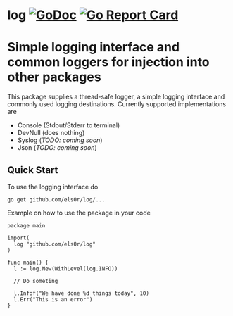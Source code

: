 # log [![GoDoc](https://godoc.org/github.com/els0r/log?status.svg)](https://godoc.org/github.com/els0r/log) [![Go Report Card](https://goreportcard.com/badge/github.com/els0r/log)](https://goreportcard.com/report/github.com/els0r/log)
Simple logging interface and common loggers for injection into other packages
===========

This package supplies a thread-safe logger, a simple logging interface and commonly used logging destinations. Currently supported implementations are

* Console (Stdout/Stderr to terminal)
* DevNull (does nothing)
* Syslog (*TODO: coming soon*)
* Json (*TODO: coming soon*)

Quick Start
------------

To use the logging interface do 

```
go get github.com/els0r/log/...
```

Example on how to use the package in your code
```golang
package main

import(
  log "github.com/els0r/log"
)

func main() {
  l := log.New(WithLevel(log.INFO))
  
  // Do someting
  
  l.Infof("We have done %d things today", 10)
  l.Err("This is an error")
}
```
